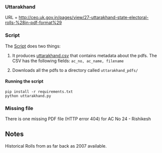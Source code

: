### Uttarakhand

URL = http://ceo.uk.gov.in/pages/view/27-uttarakhand-state-electoral-rolls-%28in-pdf-format%29

### Script

The [Script](uttarakhand.py) does two things:

1. It produces [uttarakhand.csv](uttarakhand.csv) that contains metadata about the pdfs. The CSV has the following fields: `ac_no, ac_name, filename`

2. Downloads all the pdfs to a directory called `uttarakhand_pdfs/`

#### Running the script

```
pip install -r requirements.txt
python uttarakhand.py
```

### Missing file

There is one missing PDF file (HTTP error 404) for AC No 24 - Rishikesh

## Notes

Historical Rolls from as far back as 2007 available.


